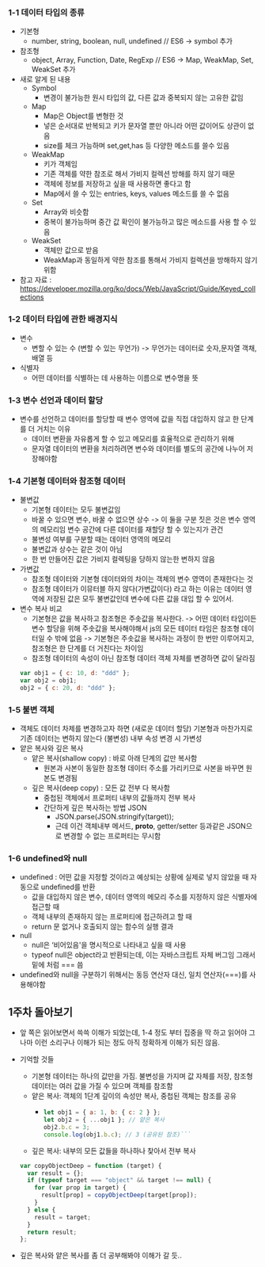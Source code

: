 ### 1-1 데이터 타입의 종류

- 기본형
  - number, string, boolean, null, undefined // ES6 -> symbol 추가
- 참조형
  - object, Array, Function, Date, RegExp // ES6 -> Map, WeakMap, Set, WeakSet 추가
- 새로 알게 된 내용
  - Symbol
    - 변경이 불가능한 원시 타입의 값, 다른 값과 중복되지 않는 고유한 값임
  - Map
    - Map은 Object를 변형한 것
    - 넣은 순서대로 반복되고 키가 문자열 뿐만 아니라 어떤 값이어도 상관이 없음
    - size를 체크 가능하며 set,get,has 등 다양한 메소드를 쓸수 있음
  - WeakMap
    - 키가 객체임
    - 기존 객체를 약한 참조로 해서 가비지 컬렉션 방해를 하지 않기 때문
    - 객체에 정보를 저장하고 싶을 때 사용하면 좋다고 함
    - Map에서 쓸 수 있는 entries, keys, values 메소드를 쓸 수 없음
  - Set
    - Array와 비슷함
    - 중복이 불가능하며 중간 값 확인이 불가능하고 많은 메소드를 사용 할 수 있음
  - WeakSet
    - 객체만 값으로 받음
    - WeakMap과 동일하게 약한 참조를 통해서 가비지 컬렉션을 방해하지 않기 위함
- 참고 자료 : <https://developer.mozilla.org/ko/docs/Web/JavaScript/Guide/Keyed_collections>

### 1-2 데이터 타입에 관한 배경지식

- 변수
  - 변할 수 있는 수 (변할 수 있는 무언가) -> 무언가는 데이터로 숫자,문자열 객채, 배열 등
- 식별자
  - 어떤 데이터를 식별하는 데 사용하는 이름으로 변수명을 뜻

### 1-3 변수 선언과 데이터 할당

- 변수를 선언하고 데이터를 할당할 때 변수 영역에 값을 직접 대입하지 않고 한 단계를 더 거치는 이유
  - 데이터 변환을 자유롭게 할 수 있고 메모리를 효율적으로 관리하기 위해
  - 문자열 데이터의 변환을 처리하려면 변수와 데이터를 별도의 공간에 나누어 저장해야함

### 1-4 기본형 데이터와 참조형 데이터

- 불변값
  - 기본형 데이터는 모두 불변값임
  - 바꿀 수 있으면 변수, 바꿀 수 없으면 상수 -> 이 둘을 구분 짓은 것은 변수 영역의 메모리임 변수 공간에 다른 데이터를 재할당 할 수 있는지가 관건
  - 불변성 여부를 구분할 때는 데이터 영역의 메모리
  - 불변값과 상수는 같은 것이 아님
  - 한 번 만들어진 값은 가비지 컬렉팅을 당하지 않는한 변하지 않음
- 가변값
  - 참조형 데이터와 기본형 데이터와의 차이는 객체의 변수 영역이 존재한다는 것
  - 참조형 데이터가 이뮤터블 하지 않다(가변값이다) 라고 하는 이유는 데이터 영역에 저장된 값은 모두 불변값인데 변수에 다른 값을 대입 할 수 있어서.
- 변수 복사 비교
  - 기본형은 값을 복사하고 참조형은 주솟값을 복사한다. -> 어떤 데이터 타입이든 변수 할당을 위해 주솟값을 복사해야해서 js의 모든 테이터 타임은 참조형 데이터일 수 밖에 없음 -> 기본형은 주솟값을 복사하는 과정이 한 번만 이루어지고, 참조형은 한 단계를 더 거친다는 차이임
  - 참조형 데이터의 속성이 아닌 참조형 데이터 객체 자체를 변경하면 값이 달라짐
  ```javascript
  var obj1 = { c: 10, d: "ddd" };
  var obj2 = obj1;
  obj2 = { c: 20, d: "ddd" };
  ```

### 1-5 불변 객체

- 객체도 데이터 차제를 변경하고자 하면 (새로운 데이터 할당) 기본형과 마찬가지로 기존 데이터는 변하지 않는다 (불변성) 내부 속성 변경 시 가변성
- 얕은 복사와 깊은 복사
  - 얕은 복사(shallow copy) : 바로 아래 단계의 값만 복사함
    - 원본과 사본이 동일한 참조형 데이터 주소를 가리키므로 사본을 바꾸면 원본도 변경됨
  - 깊은 복사(deep copy) : 모든 값 전부 다 복사함
    - 중첩된 객체에서 프로퍼티 내부의 값들까지 전부 복사
    - 간단하게 깊은 복사하는 방법 JSON
      - JSON.parse(JSON.stringify(target));
      - 근데 이건 객체내부 메서드, **proto**, getter/setter 등과같은 JSON으로 변경할 수 없는 프로퍼티는 무시함

### 1-6 undefined와 null

- undefined : 어떤 값을 지정할 것이라고 예상되는 상황에 실제로 넣지 않았을 때 자동으로 undefined를 반환
  - 값을 대입하지 않은 변수, 데이터 영역의 메모리 주소를 지정하지 않은 식별자에 접근할 때
  - 객체 내부의 존재하지 않는 프로퍼티에 접근하려고 할 때
  - return 문 없거나 호출되지 않는 함수의 실행 결과
- null
  - null은 ‘비어있음'을 명시적으로 나타내고 싶을 때 사용
  - typeof null은 object라고 반환되는데, 이는 자바스크립트 자체 버그임 그래서 밑에 처럼 === 씀
- undefined와 null을 구분하기 위해서는 동등 연산자 대신, 일치 연산자(===)를 사용해야함

## 1주차 돌아보기

- 앞 쪽은 읽어보면서 쓱쓱 이해가 되었는데, 1-4 정도 부터 집중을 딱 하고 읽어야 그나마 이런 소리구나 이해가 되는 정도 아직 정확하게 이해가 되진 않음.
- 기억할 것들

  - 기본형 데이터는 하나의 값만을 가짐. 불변성을 가지며 값 자체를 저장, 참조형 데이터는 여러 값을 가질 수 있으며 객체를 참조함
  - 얕은 복사: 객체의 1단계 깊이의 속성만 복사, 중첩된 객체는 참조를 공유
    - ````javascript
      let obj1 = { a: 1, b: { c: 2 } };
      let obj2 = { ...obj1 }; // 얕은 복사
      obj2.b.c = 3;
      console.log(obj1.b.c); // 3 (공유된 참조)```
      ````
  - 깊은 복사: 내부의 모든 값들을 하나하나 찾아서 전부 복사

  ```javascript
  var copyObjectDeep = function (target) {
    var result = {};
    if (typeof target === "object" && target !== null) {
      for (var prop in target) {
        result[prop] = copyObjectDeep(target[prop]);
      }
    } else {
      result = target;
    }
    return result;
  };
  ```

- 깊은 복사와 얕은 복사를 좀 더 공부해봐야 이해가 갈 듯..

